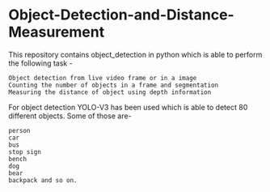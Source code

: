 # Object-Detection-and-Distance-Measurement

This repository contains object_detection in python which is able to perform the following task -

    Object detection from live video frame or in a image
    Counting the number of objects in a frame and segmentation
    Measuring the distance of object using depth information

For object detection YOLO-V3 has been used which is able to detect 80 different objects. Some of those are-

    person
    car
    bus
    stop sign
    bench
    dog
    bear
    backpack and so on.



